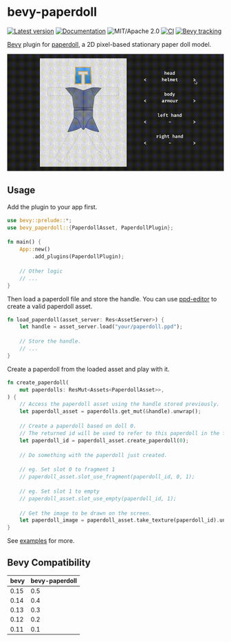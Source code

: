 # bevy-paperdoll

[![Latest version](https://img.shields.io/crates/v/bevy-paperdoll.svg)](https://crates.io/crates/bevy-paperdoll)
[![Documentation](https://docs.rs/bevy-paperdoll/badge.svg)](https://docs.rs/bevy-paperdoll)
![MIT/Apache 2.0](https://img.shields.io/badge/license-MIT%2FApache-blue.svg)
[![CI](https://github.com/fralonra/bevy-paperdoll/actions/workflows/build.yml/badge.svg)](https://github.com/fralonra/bevy-paperdoll/actions)
[![Bevy tracking](https://img.shields.io/badge/Bevy%20tracking-released%20version-lightblue)](https://github.com/bevyengine/bevy/blob/main/docs/plugins_guidelines.md#main-branch-tracking)

[Bevy](https://github.com/bevyengine/bevy) plugin for [paperdoll](https://github.com/fralonra/paperdoll), a 2D pixel-based stationary paper doll model.

<p align="center">
	<img alt="screenshot" src="https://raw.githubusercontent.com/fralonra/bevy-paperdoll/master/doc/screenshot.gif" width="600" />
</p>

## Usage

Add the plugin to your app first.

```rust
use bevy::prelude::*;
use bevy_paperdoll::{PaperdollAsset, PaperdollPlugin};

fn main() {
    App::new()
        .add_plugins(PaperdollPlugin);

    // Other logic
    // ...
}
```

Then load a paperdoll file and store the handle. You can use [ppd-editor](https://github.com/fralonra/ppd-editor) to create a valid paperdoll asset.

```rust
fn load_paperdoll(asset_server: Res<AssetServer>) {
    let handle = asset_server.load("your/paperdoll.ppd");

    // Store the handle.
    // ...
}
```

Create a paperdoll from the loaded asset and play with it.

```rust
fn create_paperdoll(
    mut paperdolls: ResMut<Assets<PaperdollAsset>>,
) {
    // Access the paperdoll asset using the handle stored previously.
    let paperdoll_asset = paperdolls.get_mut(&handle).unwrap();

    // Create a paperdoll based on doll 0.
    // The returned id will be used to refer to this paperdoll in the following process.
    let paperdoll_id = paperdoll_asset.create_paperdoll(0);

    // Do something with the paperdoll just created.

    // eg. Set slot 0 to fragment 1
    // paperdoll_asset.slot_use_fragment(paperdoll_id, 0, 1);

    // eg. Set slot 1 to empty
    // paperdoll_asset.slot_use_empty(paperdoll_id, 1);

    // Get the image to be drawn on the screen.
    let paperdoll_image = paperdoll_asset.take_texture(paperdoll_id).unwrap();
}
```

See [examples](examples/README.md) for more.

## Bevy Compatibility

| bevy | bevy-paperdoll |
| ---- | -------------- |
| 0.15 | 0.5            |
| 0.14 | 0.4            |
| 0.13 | 0.3            |
| 0.12 | 0.2            |
| 0.11 | 0.1            |
